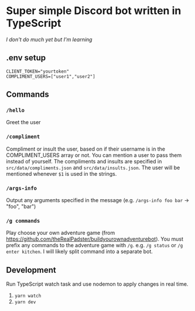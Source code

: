 # Super simple Discord bot written in TypeScript
_I don't do much yet but I'm learning_

## .env setup
```
CLIENT_TOKEN="yourtoken"
COMPLIMENT_USERS=["user1","user2"]
```

## Commands
### `/hello`
Greet the user
### `/compliment`
Compliment or insult the user, based on if their username is in the COMPLIMENT_USERS array or not. You can mention a user to pass them instead of yourself. The compliments and insults are specified in `src/data/compliments.json` and `src/data/insults.json`. The user will be mentioned whenever `$1` is used in the strings.
### `/args-info`
Output any arguments specified in the message (e.g. `/args-info foo bar` -> "foo", "bar")
### `/g commands`
Play choose your own adventure game (from https://github.com/theRealPadster/buildyourownadventurebot). You must prefix any commands to the adventure game with `/g`. e.g. `/g status` or `/g enter kitchen`. I will likely split command into a separate bot. 

## Development
Run TypeScript watch task and use nodemon to apply changes in real time.
1. `yarn watch`
2. `yarn dev`
